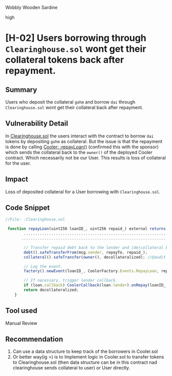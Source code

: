 Wobbly Wooden Sardine

high

# [H-02] Users borrowing through `Clearinghouse.sol` wont get their collateral tokens back after repayment.
## Summary

Users who deposit the collateral `gohm` and borrow `dai`  through `Clearinghouse.sol` wont get their collateral back after repayment.

## Vulnerability Detail

In [Clearinghouse.sol](https://github.com/sherlock-audit/2023-08-cooler/blob/main/Cooler/src/Clearinghouse.sol) the users interact with the contract to borrow `dai` tokens by depositing `gohm`  as collateral. But the issue is that the repayment is done by calling [Cooler: :repayLoan()](https://github.com/sherlock-audit/2023-08-cooler/blob/6d34cd12a2a15d2c92307d44782d6eae1474ab25/Cooler/src/Cooler.sol#L177C1-L179C62) (confirmed this with the sponsor) which sends the collateral back to the `owner()` of the deployed Cooler contract. Which necessarily not be our User. This results is loss of collateral for the user. 


## Impact

Loss of deposited collateral for a User borrowing with `Clearinghouse.sol`.

## Code Snippet

```javascript
//File: :Clearinghouse.sol

 function repayLoan(uint256 loanID_, uint256 repaid_) external returns (uint256) {//@audit no interest accured?? //no-issue
        ............................................................................
       ..............................................................................

        // Transfer repaid debt back to the lender and (de)collateral back to the owner.
        debt().safeTransferFrom(msg.sender, repayTo, repaid_);
        collateral().safeTransfer(owner(), decollateralized); //@audit collateral is returned back to owner() not User

        // Log the event.
        factory().newEvent(loanID_, CoolerFactory.Events.RepayLoan, repaid_);

        // If necessary, trigger lender callback.
        if (loan.callback) CoolerCallback(loan.lender).onRepay(loanID_, repaid_);
        return decollateralized;
    }
```

## Tool used

Manual Review

## Recommendation

1. Can use a data structure to keep track of the borrowers in Cooler.sol
2. Or better way(ig >) is to Implement logic in Cooler.sol to transfer tokens to Clearinghouse.sol (then data structure can be in this contract nad clearinghouse sends collateral to user) or User directly. 
